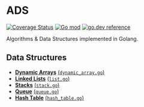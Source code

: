 # ADS

[![Coverage Status](https://coveralls.io/repos/github/pablotrinidad/ads/badge.svg?branch=master)](https://coveralls.io/github/pablotrinidad/ads?branch=master)
[![Go mod](https://img.shields.io/github/go-mod/go-version/pablotrinidad/ads)](go.mod)
[![go.dev reference](https://img.shields.io/badge/go.dev-reference-007d9c?logo=go&logoColor=white&style=flat)](https://godoc.org/github.com/pablotrinidad/ads)

Algorithms &amp; Data Structures implemented in Golang.

## Data Structures

* [**Dynamic Arrays**](https://en.wikipedia.org/wiki/Dynamic_array) [(`dynamic_array.go`)](dynamic_array.go)
* [**Linked Lists**](https://en.wikipedia.org/wiki/Linked_list) [(`list.go`)](list.go)
* [**Stacks**](https://en.wikipedia.org/wiki/Stack_(abstract_data_type)) [(`stack.go`)](stack.go)
* [**Queue**](https://en.wikipedia.org/wiki/Queue_(abstract_data_type)) [(`queue.go`)](queue.go)
* [**Hash Table**](https://en.wikipedia.org/wiki/Hash_table) [(`hash_table.go`)](hash_table.go)
